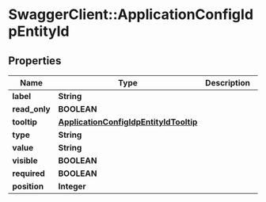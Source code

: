 # SwaggerClient::ApplicationConfigIdpEntityId

## Properties
Name | Type | Description | Notes
------------ | ------------- | ------------- | -------------
**label** | **String** |  | [optional] 
**read_only** | **BOOLEAN** |  | [optional] 
**tooltip** | [**ApplicationConfigIdpEntityIdTooltip**](ApplicationConfigIdpEntityIdTooltip.md) |  | [optional] 
**type** | **String** |  | [optional] 
**value** | **String** |  | [optional] 
**visible** | **BOOLEAN** |  | [optional] 
**required** | **BOOLEAN** |  | [optional] 
**position** | **Integer** |  | [optional] 


